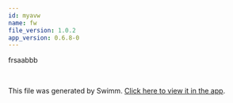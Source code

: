 ```yaml
---
id: myavw
name: fw
file_version: 1.0.2
app_version: 0.6.8-0
---
```


frsaabbb

<br/>

This file was generated by Swimm. [Click here to view it in the app](http://localhost:5000/repos/ls4DA2fLasmQuEbT4ipw/docs/myavw).